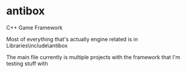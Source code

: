 # antibox
C++ Game Framework

Most of everything that's actually engine related is in Libraries\include\antibox

The main file currently is multiple projects with the framework that I'm testing stuff with
